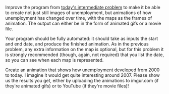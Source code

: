 

Improve the program from [today's intermediate problem](http://www.reddit.com/r/dailyprogrammer/comments/101mi5/9172012_challenge_99_intermediate_unemployment/) to make it be able to create not just still images of unemployment, but animations of how unemployment has changed over time, with the maps as the frames of animation. The output can either be in the form of animated gifs or a movie file.

Your program should be fully automated: it should take as inputs the start and end date, and produce the finished animation. As in the previous problem, any extra information on the map is optional, but for this problem it is strongly recommended (though, again, not required) that you list the date, so you can see when each map is represented.

Create an animation that shows how unemployment developed from 2000 to today. I imagine it would get quite interesting around 2007. Please show us the results you get, either by uploading the animations to imgur.com (if they're animated gifs) or to YouTube (if they're movie files)!

